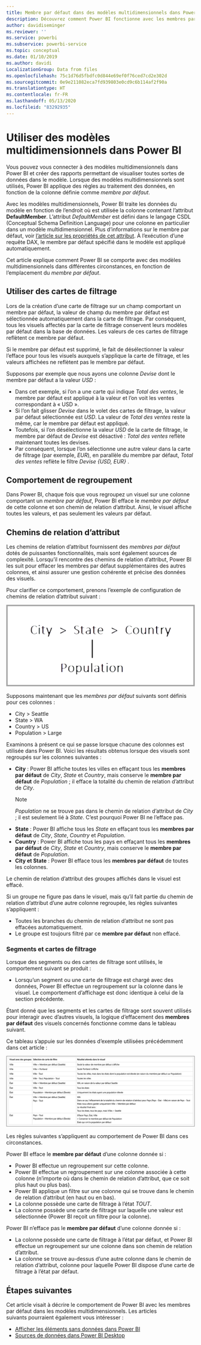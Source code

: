 ```yaml
---
title: Membre par défaut dans des modèles multidimensionnels dans Power BI
description: Découvrez comment Power BI fonctionne avec les membres par défaut dans des modèles multidimensionnels.
author: davidiseminger
ms.reviewer: ''
ms.service: powerbi
ms.subservice: powerbi-service
ms.topic: conceptual
ms.date: 01/10/2019
ms.author: davidi
LocalizationGroup: Data from files
ms.openlocfilehash: 75c1d76d5fbdfc0d844e69ef0f76ced7cd2e302d
ms.sourcegitcommit: 0e9e211082eca7fd939803e0cd9c6b114af2f90a
ms.translationtype: HT
ms.contentlocale: fr-FR
ms.lasthandoff: 05/13/2020
ms.locfileid: "83292935"
---
```

# <a name="work-with-multidimensional-models-in-power-bi"></a>Utiliser des modèles multidimensionnels dans Power BI

Vous pouvez vous connecter à des modèles multidimensionnels dans Power BI et créer des rapports permettant de visualiser toutes sortes de données dans le modèle. Lorsque des modèles multidimensionnels sont utilisés, Power BI applique des règles au traitement des données, en fonction de la colonne définie comme *membre par défaut*. 

Avec les modèles multidimensionnels, Power BI traite les données du modèle en fonction de l’endroit où est utilisée la colonne contenant l’attribut **DefaultMember**. L’attribut *DefaultMember* est défini dans le langage CSDL (Conceptual Schema Definition Language) pour une colonne en particulier dans un modèle multidimensionnel. Plus d’informations sur le membre par défaut, voir [l’article sur les propriétés de cet attribut](https://docs.microsoft.com/sql/analysis-services/multidimensional-models/attribute-properties-define-a-default-member?view=sql-server-2017). À l’exécution d’une requête DAX, le membre par défaut spécifié dans le modèle est appliqué automatiquement.

Cet article explique comment Power BI se comporte avec des modèles multidimensionnels dans différentes circonstances, en fonction de l’emplacement du *membre par défaut*. 

## <a name="working-with-filter-cards"></a>Utiliser des cartes de filtrage

Lors de la création d’une carte de filtrage sur un champ comportant un membre par défaut, la valeur de champ du membre par défaut est sélectionnée automatiquement dans la carte de filtrage. Par conséquent, tous les visuels affectés par la carte de filtrage conservent leurs modèles par défaut dans la base de données. Les valeurs de ces cartes de filtrage reflètent ce membre par défaut.

Si le membre par défaut est supprimé, le fait de désélectionner la valeur l’efface pour tous les visuels auxquels s’applique la carte de filtrage, et les valeurs affichées ne reflètent pas le membre par défaut.

Supposons par exemple que nous ayons une colonne *Devise* dont le membre par défaut a la valeur *USD* :

* Dans cet exemple, si l’on a une carte qui indique *Total des ventes*, le membre par défaut est appliqué à la valeur et l’on voit les ventes correspondant à « USD ».
* Si l’on fait glisser *Devise* dans le volet des cartes de filtrage, la valeur par défaut sélectionnée est *USD*. La valeur de *Total des ventes* reste la même, car le membre par défaut est appliqué.
* Toutefois, si l’on désélectionne la valeur *USD* de la carte de filtrage, le membre par défaut de *Devise* est désactivé : *Total des ventes* reflète maintenant toutes les devises.
* Par conséquent, lorsque l’on sélectionne une autre valeur dans la carte de filtrage (par exemple, *EUR*), en parallèle du membre par défaut, *Total des ventes* reflète le filtre *Devise {USD, EUR}* .

## <a name="grouping-behavior"></a>Comportement de regroupement

Dans Power BI, chaque fois que vous regroupez un visuel sur une colonne comportant un *membre par défaut*, Power BI efface le *membre par défaut* de cette colonne et son chemin de relation d’attribut. Ainsi, le visuel affiche toutes les valeurs, et pas seulement les valeurs par défaut.

## <a name="attribute-relationship-paths-arps"></a>Chemins de relation d’attribut

Les chemins de relation d’attribut fournissent des *membres par défaut* dotés de puissantes fonctionnalités, mais sont également sources de complexité. Lorsqu’il rencontre des chemins de relation d’attribut, Power BI les suit pour effacer les membres par défaut supplémentaires des autres colonnes, et ainsi assurer une gestion cohérente et précise des données des visuels.

Pour clarifier ce comportement, prenons l’exemple de configuration de chemins de relation d’attribut suivant :

![Chemins de relation d’attribut dans un modèle multidimensionnel](media/desktop-default-member-multidimensional-models/default-members_01.png)

Supposons maintenant que les *membres par défaut* suivants sont définis pour ces colonnes :

* City > Seattle
* State > WA
* Country > US
* Population > Large

Examinons à présent ce qui se passe lorsque chacune des colonnes est utilisée dans Power BI. Voici les résultats obtenus lorsque des visuels sont regroupés sur les colonnes suivantes :

* **City** : Power BI affiche toutes les villes en effaçant tous les **membres par défaut** de *City*, *State* et *Country*, mais conserve le **membre par défaut** de *Population* ; il efface la totalité du chemin de relation d’attribut de *City*.
    > [!NOTE]
    > *Population* ne se trouve pas dans le chemin de relation d’attribut de *City* ; il est seulement lié à *State*. C’est pourquoi Power BI ne l’efface pas.
* **State** : Power BI affiche tous les *State* en effaçant tous les **membres par défaut** de *City*, *State*, *Country* et *Population*.
* **Country** : Power BI affiche tous les pays en effaçant tous les **membres par défaut** de *City*, *State* et *Country*, mais conserve le **membre par défaut** de *Population*.
* **City et State** : Power BI efface tous les **membres par défaut** de toutes les colonnes.

Le chemin de relation d’attribut des groupes affichés dans le visuel est effacé. 

Si un groupe ne figure pas dans le visuel, mais qu’il fait partie du chemin de relation d’attribut d’une autre colonne regroupée, les règles suivantes s’appliquent :

* Toutes les branches du chemin de relation d’attribut ne sont pas effacées automatiquement.
* Le groupe est toujours filtré par ce **membre par défaut** non effacé.

### <a name="slicers-and-filter-cards"></a>Segments et cartes de filtrage

Lorsque des segments ou des cartes de filtrage sont utilisés, le comportement suivant se produit :

* Lorsqu’un segment ou une carte de filtrage est chargé avec des données, Power BI effectue un regroupement sur la colonne dans le visuel. Le comportement d’affichage est donc identique à celui de la section précédente.

Étant donné que les segments et les cartes de filtrage sont souvent utilisés pour interagir avec d’autres visuels, la logique d’effacement des **membres par défaut** des visuels concernés fonctionne comme dans le tableau suivant. 

Ce tableau s’appuie sur les données d’exemple utilisées précédemment dans cet article :

![Comportement d’effacement du membre par défaut Power BI avec les segments et les cartes de filtrage](media/desktop-default-member-multidimensional-models/default-members_02.png)

Les règles suivantes s’appliquent au comportement de Power BI dans ces circonstances.

Power BI efface le **membre par défaut** d’une colonne donnée si :

* Power BI effectue un regroupement sur cette colonne.
* Power BI effectue un regroupement sur une colonne associée à cette colonne (n’importe où dans le chemin de relation d’attribut, que ce soit plus haut ou plus bas).
* Power BI applique un filtre sur une colonne qui se trouve dans le chemin de relation d’attribut (en haut ou en bas).
* La colonne possède une carte de filtrage à l’état *TOUT*.
* La colonne possède une carte de filtrage sur laquelle une valeur est sélectionnée (Power BI reçoit un filtre pour la colonne).

Power BI n’efface pas le **membre par défaut** d’une colonne donnée si :

* La colonne possède une carte de filtrage à l’état par défaut, et Power BI effectue un regroupement sur une colonne dans son chemin de relation d’attribut.
* La colonne se trouve au-dessus d’une autre colonne dans le chemin de relation d’attribut, colonne pour laquelle Power BI dispose d’une carte de filtrage à l’état par défaut.


## <a name="next-steps"></a>Étapes suivantes

Cet article visait à décrire le comportement de Power BI avec les membres par défaut dans les modèles multidimensionnels. Les articles suivants pourraient également vous intéresser : 

* [Afficher les éléments sans données dans Power BI](../create-reports/desktop-show-items-no-data.md)
* [Sources de données dans Power BI Desktop](desktop-data-sources.md)
